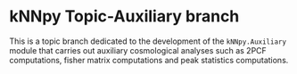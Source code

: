 # kNNpy Topic-Auxiliary branch

This is a topic branch dedicated to the development of the ``kNNpy.Auxiliary`` module that carries out auxiliary cosmological analyses such as 2PCF computations, fisher matrix computations and peak statistics computations.